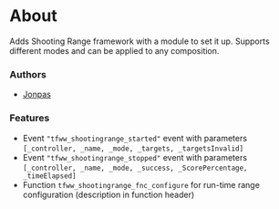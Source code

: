 # About

Adds Shooting Range framework with a module to set it up. Supports different modes and can be applied to any composition.

### Authors

- [Jonpas](http://github.com/jonpas)

### Features

- Event `"tfww_shootingrange_started"` event with parameters `[_controller, _name, _mode, _targets, _targetsInvalid]`
- Event `"tfww_shootingrange_stopped"` event with parameters `[_controller, _name, _mode, _success, _ScorePercentage, _timeElapsed]`
- Function `tfww_shootingrange_fnc_configure` for run-time range configuration (description in function header)
